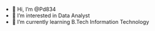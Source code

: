 - 👋 Hi, I’m @Pd834
- 👀 I’m interested in Data Analyst
- 🌱 I’m currently learning B.Tech Information Technology
